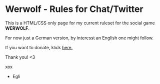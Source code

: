 <h1>Werwolf - Rules for Chat/Twitter</h1>

This is a HTML/CSS only page for my current ruleset for the social game <b>WERWOLF</b>.

For now just a German version, by interesst an English one might follow.

If you want to donate, klick <a href="https://ko-fi.com/the_e">here.</a>

Thank you! <3

xox
- Egli
